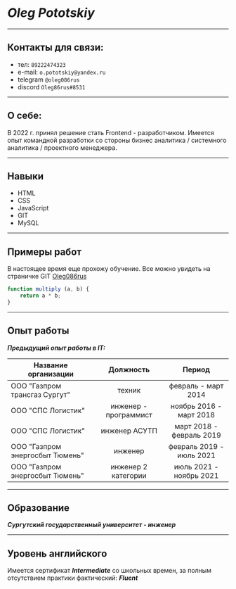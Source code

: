 # ___Oleg Pototskiy___


---


## Контакты для связи:


- тел: `89222474323`
- e-mail: `o.pototskiy@yandex.ru`
- telegram `@oleg086rus`
- discord `Oleg86rus#8531`


---


## О себе:


В 2022 г. принял решение стать Frontend - разработчиком. Имеется опыт командной разработки со стороны бизнес аналитика / системного аналитика / проектного менеджера.


---


## Навыки

- HTML
- CSS
- JavaScript
- GIT
- MySQL


---


## Примеры работ

В настоящее время еще прохожу обучение.
Все можно увидеть на страничке GIT
[Oleg086rus](https://github.com/Oleg86rus)

```javascript
function multiply (a, b) {
    return a * b;
}
```

---


## Опыт работы

***Предыдущий опыт работы в IT:***


| Название организации            |       Должность       |           Период           |
|---------------------------------|:---------------------:|:--------------------------:|
| ООО "Газпром трансгаз Сургут"   |        техник         |    февраль - март 2014     |
| ООО "СПС Логистик"              | инженер - программист |  ноябрь 2016 - март 2018   |
| ООО "СПС Логистик"              |     инженер АСУТП     |  март 2018 - февраль 2019  |
| ООО "Газпром энергосбыт Тюмень" |        инженер        |  февраль 2019 - июль 2021  |
| ООО "Газпром энергосбыт Тюмень" |  инженер 2 категории  |  июль 2021 - ноябрь 2021   |


---


## Образование

***Сургутский государственный университет - инженер***

---

## Уровень английского

Имеется сертификат ***Intermediate*** со школьных времен, за полным отсутствием практики фактический:
***Fluent***

